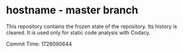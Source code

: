 # hostname - master branch

This repository contains the frozen state of the repository.
Its history is cleared. It is used only for static code
analysis with Codacy.

Commit Time: 1728090644